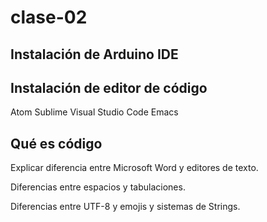 # clase-02

## Instalación de Arduino IDE

## Instalación de editor de código

Atom
Sublime
Visual Studio Code
Emacs

## Qué es código

Explicar diferencia entre Microsoft Word y editores de texto.

Diferencias entre espacios y tabulaciones.

Diferencias entre UTF-8 y emojis y sistemas de Strings.
